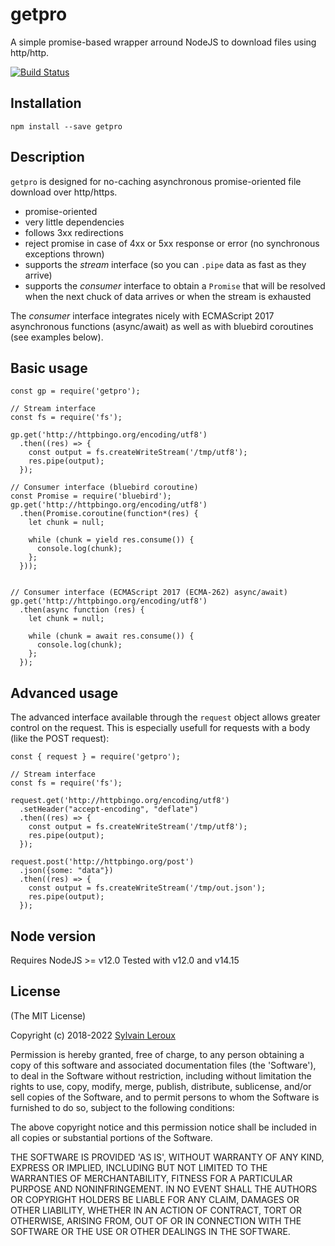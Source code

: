 getpro
======

A simple promise-based wrapper arround NodeJS to download files using
http/http.


[![Build Status](https://github.com/s-leroux/getpro/actions/workflows/npm-test.yml/badge.svg)](https://github.com/s-leroux/getpro/actions/workflows/npm-test.yml)

## Installation

    npm install --save getpro
    
## Description

`getpro` is designed for no-caching asynchronous promise-oriented file download
over http/https.


* promise-oriented
* very little dependencies
* follows 3xx redirections
* reject promise in case of 4xx or 5xx response or error (no synchronous exceptions thrown)
* supports the _stream_ interface (so you can `.pipe` data as fast as they arrive)
* supports the _consumer_ interface to obtain a `Promise` that will be resolved
when the next chuck of data arrives or when the stream is exhausted

The _consumer_ interface integrates nicely with ECMAScript 2017 asynchronous functions (async/await) as well as with bluebird coroutines (see examples below).

## Basic usage

    const gp = require('getpro');
    
    // Stream interface
    const fs = require('fs');
    
    gp.get('http://httpbingo.org/encoding/utf8')
      .then((res) => {
        const output = fs.createWriteStream('/tmp/utf8');
        res.pipe(output);
      });
      
    // Consumer interface (bluebird coroutine)
    const Promise = require('bluebird');
    gp.get('http://httpbingo.org/encoding/utf8')
      .then(Promise.coroutine(function*(res) {
        let chunk = null;

        while (chunk = yield res.consume()) {
          console.log(chunk);
        };
      }));

      
    // Consumer interface (ECMAScript 2017 (ECMA-262) async/await)
    gp.get('http://httpbingo.org/encoding/utf8')
      .then(async function (res) {
        let chunk = null;

        while (chunk = await res.consume()) {
          console.log(chunk);
        };
      });

## Advanced usage

The advanced interface available through the `request` object allows greater control on the request.
This is especially usefull for requests with a body (like the POST request):

    const { request } = require('getpro');
    
    // Stream interface
    const fs = require('fs');
    
    request.get('http://httpbingo.org/encoding/utf8')
      .setHeader("accept-encoding", "deflate")
      .then((res) => {
        const output = fs.createWriteStream('/tmp/utf8');
        res.pipe(output);
      });

    request.post('http://httpbingo.org/post')
      .json({some: "data"})
      .then((res) => {
        const output = fs.createWriteStream('/tmp/out.json');
        res.pipe(output);
      });


## Node version
Requires NodeJS >= v12.0
Tested with v12.0 and v14.15
 
## License 

(The MIT License)

Copyright (c) 2018-2022 [Sylvain Leroux](mailto:sylvain@chicoree.fr)

Permission is hereby granted, free of charge, to any person obtaining
a copy of this software and associated documentation files (the
'Software'), to deal in the Software without restriction, including
without limitation the rights to use, copy, modify, merge, publish,
distribute, sublicense, and/or sell copies of the Software, and to
permit persons to whom the Software is furnished to do so, subject to
the following conditions:

The above copyright notice and this permission notice shall be
included in all copies or substantial portions of the Software.

THE SOFTWARE IS PROVIDED 'AS IS', WITHOUT WARRANTY OF ANY KIND,
EXPRESS OR IMPLIED, INCLUDING BUT NOT LIMITED TO THE WARRANTIES OF
MERCHANTABILITY, FITNESS FOR A PARTICULAR PURPOSE AND NONINFRINGEMENT.
IN NO EVENT SHALL THE AUTHORS OR COPYRIGHT HOLDERS BE LIABLE FOR ANY
CLAIM, DAMAGES OR OTHER LIABILITY, WHETHER IN AN ACTION OF CONTRACT,
TORT OR OTHERWISE, ARISING FROM, OUT OF OR IN CONNECTION WITH THE
SOFTWARE OR THE USE OR OTHER DEALINGS IN THE SOFTWARE.
